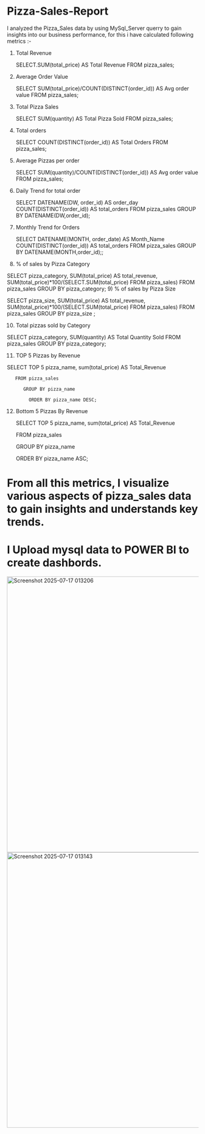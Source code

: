 # Pizza-Sales-Report
I analyzed the Pizza_Sales data by using MySql_Server querry to gain insights into our business performance, 
for this i have calculated following metrics :-
1) Total Revenue

   SELECT.SUM(total_price) AS Total Revenue
       FROM pizza_sales;
2) Average Order Value

   SELECT SUM(total_price)/COUNT(DISTINCT(order_id)) AS Avg order value
       FROM pizza_sales;
3) Total Pizza Sales

   SELECT SUM(quantity) AS Total Pizza Sold FROM pizza_sales;
4) Total orders

   SELECT COUNT(DISTINCT(order_id)) AS Total Orders
       FROM pizza_sales;
5) Average Pizzas per order

     SELECT SUM(quantity)/COUNT(DISTINCT(order_id)) AS Avg order value
         FROM pizza_sales;
6) Daily Trend for total order

    SELECT DATENAME(DW, order_id) AS order_day COUNT(DISTINCT(order_id)) AS total_orders
        FROM pizza_sales
         GROUP BY DATENAME(DW,order_id);
7) Monthly Trend for Orders

    SELECT DATENAME(MONTH, order_date) AS Month_Name COUNT(DISTINCT(order_id)) AS total_orders
       FROM pizza_sales
        GROUP BY DATENAME(MONTH,order_id);;
   
8) % of sales by Pizza Category

  SELECT pizza_category, SUM(total_price) AS total_revenue,
    SUM(total_price)*100/(SELECT.SUM(total_price) FROM pizza_sales)
     FROM pizza_sales
       GROUP BY pizza_category;
9) % of sales by Pizza Size
    
   SELECT pizza_size, SUM(total_price) AS total_revenue,
      SUM(total_price)*100/(SELECT.SUM(total_price) FROM pizza_sales)
         FROM pizza_sales
            GROUP BY pizza_size ;
            
10) Total pizzas sold by Category
    
 SELECT pizza_category, SUM(quantity) AS Total Quantity Sold
    FROM pizza_sales
       GROUP BY pizza_category;
       
11) TOP 5 Pizzas by Revenue
   
   SELECT TOP 5 pizza_name, sum(total_price) AS Total_Revenue
       
       FROM pizza_sales
          
          GROUP BY pizza_name
     
            ORDER BY pizza_name DESC;
            
12) Bottom 5 Pizzas By Revenue
   
    SELECT TOP 5 pizza_name, sum(total_price) AS Total_Revenue
   
     FROM pizza_sales
     
      GROUP BY pizza_name
      
       ORDER BY pizza_name ASC;

# From all this metrics, I visualize various aspects of pizza_sales data to gain insights and understands key trends.
# I Upload mysql data to POWER BI to create dashbords.
<img width="1291" height="723" alt="Screenshot 2025-07-17 013206" src="https://github.com/user-attachments/assets/9ae5dce5-549c-4f75-aa45-f5dd0aada497" />
<img width="1290" height="722" alt="Screenshot 2025-07-17 013143" src="https://github.com/user-attachments/assets/178db069-c1f3-4eef-a12e-d189cbdfff94" />
